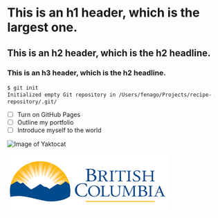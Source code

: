 # This is an h1 header, which is the largest one.
## This is an h2 header, which is the h2 headline.
### This is an h3 header, which is the h2 headline.

```
$ git init
Initialized empty Git repository in /Users/fenago/Projects/recipe-repository/.git/
```

- [ ] Turn on GitHub Pages
- [ ] Outline my portfolio
- [ ] Introduce myself to the world

![Image of Yaktocat](https://raw.githubusercontent.com/fenago/communicate-using-markdown/master/yaktocat.png)

![Image of BC](https://github.com/bmanhk/communicate-using-markdown/blob/main/download.png)
